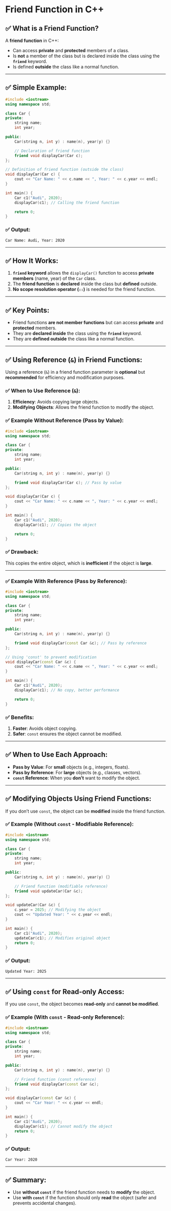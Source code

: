 # Friend Function in C++

## ✅ What is a Friend Function?
A **friend function** in C++:

- Can access **private** and **protected** members of a class.
- Is **not** a member of the class but is declared inside the class using the **`friend`** keyword.
- Is defined **outside** the class like a normal function.

---

## ✅ Simple Example:

```cpp
#include <iostream>
using namespace std;

class Car {
private:
    string name;
    int year;

public:
    Car(string n, int y) : name(n), year(y) {}

    // Declaration of friend function
    friend void displayCar(Car c);
};

// Definition of friend function (outside the class)
void displayCar(Car c) {
    cout << "Car Name: " << c.name << ", Year: " << c.year << endl;
}

int main() {
    Car c1("Audi", 2020);
    displayCar(c1); // Calling the friend function

    return 0;
}
```

### ✅ Output:
```
Car Name: Audi, Year: 2020
```

---

## ✅ How It Works:

1. **`friend` keyword** allows the `displayCar()` function to access **private members** (name, year) of the `Car` class.
2. The **friend function** is **declared** inside the class but **defined** outside.
3. **No scope resolution operator (`::`)** is needed for the friend function.

---

## ✅ Key Points:

- Friend functions **are not member functions** but can access **private** and **protected** members.
- They are **declared inside** the class using the **`friend`** keyword.
- They are **defined outside** the class like a normal function.

---

## ✅ Using Reference (`&`) in Friend Functions:

Using a reference (`&`) in a friend function parameter is **optional** but **recommended** for efficiency and modification purposes.

### ✅ When to Use Reference (`&`):

1. **Efficiency**: Avoids copying large objects.
2. **Modifying Objects**: Allows the friend function to modify the object.

### ✅ Example Without Reference (Pass by Value):

```cpp
#include <iostream>
using namespace std;

class Car {
private:
    string name;
    int year;

public:
    Car(string n, int y) : name(n), year(y) {}

    friend void displayCar(Car c); // Pass by value
};

void displayCar(Car c) {
    cout << "Car Name: " << c.name << ", Year: " << c.year << endl;
}

int main() {
    Car c1("Audi", 2020);
    displayCar(c1); // Copies the object

    return 0;
}
```

### ✅ Drawback:
This copies the entire object, which is **inefficient** if the object is **large**.

---

### ✅ Example With Reference (Pass by Reference):

```cpp
#include <iostream>
using namespace std;

class Car {
private:
    string name;
    int year;

public:
    Car(string n, int y) : name(n), year(y) {}

    friend void displayCar(const Car &c); // Pass by reference
};

// Using 'const' to prevent modification
void displayCar(const Car &c) {
    cout << "Car Name: " << c.name << ", Year: " << c.year << endl;
}

int main() {
    Car c1("Audi", 2020);
    displayCar(c1); // No copy, better performance

    return 0;
}
```

### ✅ Benefits:

1. **Faster**: Avoids object copying.
2. **Safer**: `const` ensures the object cannot be modified.

---

## ✅ When to Use Each Approach:

- **Pass by Value**: For **small** objects (e.g., integers, floats).
- **Pass by Reference**: For **large** objects (e.g., classes, vectors).
- **`const` Reference**: When you **don’t** want to modify the object.

---

## ✅ Modifying Objects Using Friend Functions:

If you don’t use `const`, the object can be **modified** inside the friend function.

### ✅ Example (Without `const` - Modifiable Reference):

```cpp
#include <iostream>
using namespace std;

class Car {
private:
    string name;
    int year;

public:
    Car(string n, int y) : name(n), year(y) {}

    // Friend function (modifiable reference)
    friend void updateCar(Car &c);
};

void updateCar(Car &c) {
    c.year = 2025; // Modifying the object
    cout << "Updated Year: " << c.year << endl;
}

int main() {
    Car c1("Audi", 2020);
    updateCar(c1); // Modifies original object
    return 0;
}
```

### ✅ Output:
```
Updated Year: 2025
```

---

## ✅ Using `const` for Read-only Access:

If you use `const`, the object becomes **read-only** and **cannot be modified**.

### ✅ Example (With `const` - Read-only Reference):

```cpp
#include <iostream>
using namespace std;

class Car {
private:
    string name;
    int year;

public:
    Car(string n, int y) : name(n), year(y) {}

    // Friend function (const reference)
    friend void displayCar(const Car &c);
};

void displayCar(const Car &c) {
    cout << "Car Year: " << c.year << endl;
}

int main() {
    Car c1("Audi", 2020);
    displayCar(c1); // Cannot modify the object
    return 0;
}
```

### ✅ Output:
```
Car Year: 2020
```

---

## ✅ Summary:

- Use **without `const`** if the friend function needs to **modify** the object.
- Use **with `const`** if the function should only **read** the object (safer and prevents accidental changes).
